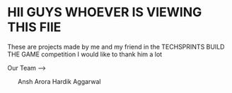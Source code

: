 <h1>
  HII GUYS 
WHOEVER IS VIEWING THIS FIlE
</h1>


<p>These are projects made by me and my friend in the TECHSPRINTS BUILD THE GAME competition
I would like to thank him a lot </p>

<p>Our Team --></p>

<ol>
 Ansh Arora
  Hardik Aggarwal
</ol>
